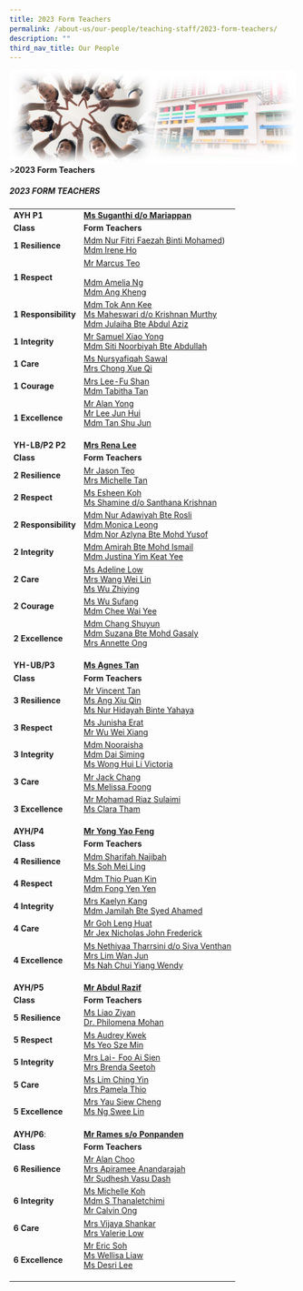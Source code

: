 ```yaml
---
title: 2023 Form Teachers
permalink: /about-us/our-people/teaching-staff/2023-form-teachers/
description: ""
third_nav_title: Our People
---
```

![Sub-banner](/images/sub%20banner.jpg)
&gt;**2023 Form Teachers**

##### 2023 FORM TEACHERS

|  | |
| -------- | -------- |
| **AYH P1** | [**Ms Suganthi d/o Mariappan**](mailto:suganthi_mariappan@moe.edu.sg)     |
| **Class** | **Form Teachers** |
| **1 Resilience** | [Mdm Nur Fitri Faezah Binti Mohamed](mailto:nur_fitri_faezah_mohamed@moe.edu.sg)) <br> [Mdm Irene Ho](mailto:irene_ho_cheow_kuang@moe.edu.sg)      |
| **1 Respect** | [Mr Marcus Teo](mailto:teo_minghong_marcus@moe.edu.sg)  <br><br> [Mdm Amelia Ng](mailto:ng_yong_jia@moe.edu.sg) <br> [Mdm Ang Kheng](mailto:ang_kheng@moe.edu.sg)     |
| **1 Responsibility** | [Mdm Tok Ann Kee](mailto:tok_ann_kee@moe.edu.sg) <br> [Ms Maheswari d/o Krishnan Murthy](mailto:maheswari_krishnan_murthy@moe.edu.sg) <br> [Mdm Julaiha Bte Abdul Aziz](mailto:julaiha_abd_aziz@moe.edu.sg)     |
| **1 Integrity** | [Mr Samuel Xiao Yong](mailto:xiao_yong_samuel@moe.edu.sg) <br> [Mdm Siti Noorbiyah Bte Abdullah](mailto:siti_noorbiyah_abdullah@moe.edu.sg)     |
| **1 Care** | [Ms Nursyafiqah Sawal](mailto:nursyafiqah_sawal@moe.edu.sg) <br> [Mrs Chong Xue Qi](mailto:ng_xue_qi@moe.edu.sg)     |
| **1 Courage** | [Mrs Lee-Fu Shan](mailto:fu_shan@moe.edu.sg) <br> [Mdm Tabitha Tan](mailto:tan_mui_lin_tabitha@moe.edu.sg)     |
| **1 Excellence** | [Mr Alan Yong](mailto:yong_alan@moe.edu.sg) <br> [Mr Lee Jun Hui](mailto:lee_jun_hui@moe.edu.sg) <br> [Mdm Tan Shu Jun](mailto:tan_shu_jun@moe.edu.sg) <br><br>     |
| **YH-LB/P2 P2** | [**Mrs Rena Lee**](mailto:rena_tay_wei_hsuan@moe.edu.sg)|
| **Class** | **Form Teachers** |
| **2 Resilience** | [Mr Jason Teo](mailto:teo_jason@moe.edu.sg) <br> [Mrs Michelle Tan](mailto:wong_ziwei_michelle@moe.edu.sg)    |
| **2 Respect** | [Ms Esheen Koh](mailto:koh_esheen@moe.edu.sg) <br> [Ms Shamine d/o Santhana Krishnan](mailto:shamine_santhana_krishnan@moe.edu.sg)     |
| **2 Responsibility** | [Mdm Nur Adawiyah Bte Rosli](mailto:nur_adawiyah_rosli@moe.edu.sg) <br> [Mdm Monica Leong](mailto:leong_cai_lin_monica@moe.edu.sg) <br> [Mdm Nor Azlyna Bte Mohd Yusof](mailto:nor_azlyna_mohd_yusof@moe.edu.sg)     |
| **2 Integrity** | [Mdm Amirah Bte Mohd Ismail](mailto:amirah_mohd_ismail@moe.edu.sg) <br> [Mdm Justina Yim Keat Yee](mailto:yim_keat_yee@moe.edu.sg)     |
| **2 Care** | [Ms Adeline Low](mailto:low_ying_yan_adeline@moe.edu.sg) <br> [Mrs Wang Wei Lin](mailto:ang_wei_lin@moe.edu.sg) <br> [Ms Wu Zhiying](mailto:wu_zhiying@moe.edu.sg)     |
| **2 Courage** | [Ms Wu Sufang](mailto:wu_sufang@moe.edu.sg) <br> [Mdm Chee Wai Yee](mailto:chee_wai_yee@moe.edu.sg)     |
| **2 Excellence** | [Mdm Chang Shuyun](mailto:chang_shuyun@moe.edu.sg) <br> [Mdm Suzana Bte Mohd Gasaly](mailto:suzana_mohamed_gasaly@moe.edu.sg) <br> [Mrs Annette Ong](mailto:tan_wei_ling_annette@moe.edu.sg) <br><br>     |
| **YH-UB/P3** | [**Ms Agnes Tan**](mailto:tan_lee_choo_a@moe.edu.sg)|
| **Class** | **Form Teachers** |
| **3 Resilience** | [Mr Vincent Tan](mailto:tan_peng_chuan_vincent@moe.edu.sg) <br> [Ms Ang Xiu Qin](mailto:ang_xiu_qin@moe.edu.sg) <br> [Ms Nur Hidayah Binte Yahaya](mailto:nur_hidayah_yahaya@moe.edu.sg)      |
| **3 Respect** | [Ms Junisha Erat](mailto:junisha_erat@moe.edu.sg) <br> [Mr Wu Wei Xiang](mailto:wu_wei_xiang@moe.edu.sg)     |
| **3 Integrity** | [Mdm Nooraisha](mailto:nooraisha_mohamed_ibrahim@moe.edu.sg) <br> [Mdm Dai Siming](mailto:dai_siming@moe.edu.sg) <br> [Ms Wong Hui Li Victoria](mailto:wong_hui_li_victoria@moe.edu.sg)   |
| **3 Care** | [Mr Jack Chang](mailto:chang_cheng_huan@moe.edu.sg) <br> [Ms Melissa Foong](mailto:melissa_foong_shi_shan@moe.edu.sg)     |
| **3 Excellence** | [Mr Mohamad Riaz Sulaimi](mailto:mohamad_riaz_sulaimi@moe.edu.sg) <br> [Ms Clara Tham](mailto:clara_tham_kar_ling@moe.edu.sg) <br><br>    |
| **AYH/P4** | [**Mr Yong Yao Feng**](mailto:yong_yao_feng@moe.edu.sg)|
| **Class** | **Form Teachers** |
| **4 Resilience** | [Mdm Sharifah Najibah](mailto:sharifah__najibah_syed_mustapa@moe.edu.sg) <br> [Ms Soh Mei Ling](mailto:soh_mei_ling@moe.edu.sg)      |
| **4 Respect** | [Mdm Thio Puan Kin](mailto:thio_puan_kin@moe.edu.sg) <br> [Mdm Fong Yen Yen](mailto:fong_yen_yen@moe.edu.sg)     |
| **4 Integrity** | [Mrs Kaelyn Kang](mailto:lee_siow_foong@moe.edu.sg) <br> [Mdm Jamilah Bte Syed Ahamed](mailto:jamilah_bte_syed_ahamed@moe.edu.sg)   |
| **4 Care** | [Mr Goh Leng Huat](mailto:goh_leng_huat@moe.edu.sg) <br> [Mr Jex Nicholas John Frederick](mailto:jex_nicholas_john_frederick@moe.edu.sg)     |
| **4 Excellence** | [Ms Nethiyaa Tharrsini d/o Siva Venthan](mailto:nethiyaa_tharrsini_siva_venthan@moe.edu.sg) <br> [Mrs Lim Wan Jun](mailto:tan_wan_jun@moe.edu.sg) <br> [Ms Nah Chui Yiang Wendy](mailto:nah_chui_yiang_wendy@moe.edu.sg) <br><br>    |
| **AYH/P5** | [**Mr Abdul Razif**](mailto:abdul_razif_mohammad_rizal@moe.edu.sg)|
| **Class** | **Form Teachers** |
| **5 Resilience** | [Ms Liao Ziyan](mailto:liao_zi_yan@moe.edu.sg) <br> [Dr. Philomena Mohan](mailto:james_philomena_sashikala@moe.edu.sg)      |
| **5 Respect** | [Ms Audrey Kwek](mailto:kwek_audrey@moe.edu.sg) <br> [Ms Yeo Sze Min](mailto:yeo_sze_min@moe.edu.sg)     |
| **5 Integrity** | [Mrs Lai- Foo Ai Sien](mailto:foo_ai_sien@moe.edu.sg) <br> [Mrs Brenda Seetoh](mailto:choong_ming_fang_brenda@moe.edu.sg)   |
| **5 Care** | [Ms Lim Ching Yin](mailto:lim_ching_yin@moe.edu.sg) <br> [Mrs Pamela Thio](mailto:tock_yan_qing_pamela@moe.edu.sg)     |
| **5 Excellence** | [Mrs Yau Siew Cheng](mailto:tan_siew_cheng@moe.edu.sg) <br> [Ms Ng Swee Lin](mailto:ng_swee_lin@moe.edu.sg) <br><br>    |
| **AYH/P6**: | [**Mr Rames s/o Ponpanden**](mailto:rames_ponpanden@moe.edu.sg)|
| **Class** | **Form Teachers** |
| **6 Resilience** | [Mr Alan Choo](mailto:choo_chun_dar_alan@moe.edu.sg) <br> [Mrs Apiramee Anandarajah](mailto:apiramee_e_subramaniam@moe.edu.sg) <br> [Mr Sudhesh Vasu Dash](mailto:sudhesh_vasu_dash@moe.edu.sg)      |
| **6 Integrity** | [Ms Michelle Koh](mailto:xu_yue_min_michelle@moe.edu.sg) <br> [Mdm S Thanaletchimi](mailto:saverirajoo_thanaletchimi@moe.edu.sg) <br> [Mr Calvin Ong](mailto:ong_yu_meng_calvin@moe.edu.sg)   |
| **6 Care** | [Mrs Vijaya Shankar](mailto:vijaya_shankar@moe.edu.sg) <br> [Mrs Valerie Low](mailto:valerie_chua_ruishan@moe.edu.sg)     |
| **6 Excellence** | [Mr Eric Soh](mailto:soh_hiok_peng@moe.edu.sg) <br> [Ms Wellisa Liaw](mailto:wellisa_leono_liaw@moe.edu.sg) <br> [Ms Desri Lee](mailto:desri_ann_leong@moe.edu.sg) <br><br>    |